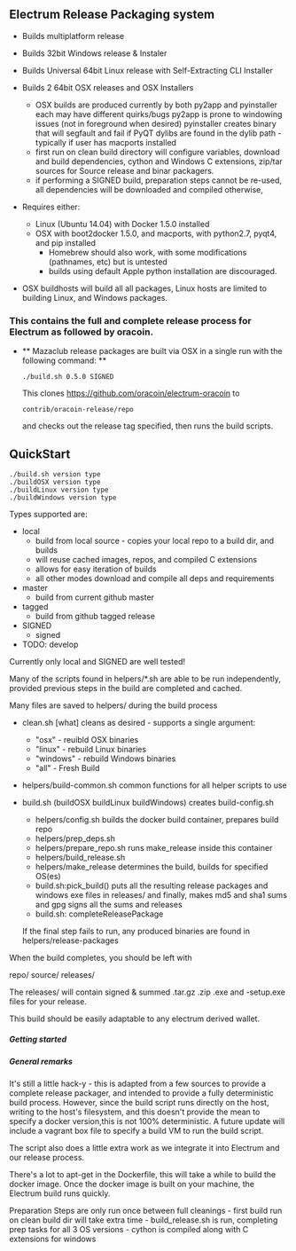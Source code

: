 ## Electrum Release Packaging system
 
 * Builds multiplatform release
 * Builds 32bit Windows release & Instaler 
 * Builds Universal 64bit Linux release with Self-Extracting CLI Installer 
 * Builds 2 64bit OSX releases and OSX Installers
   - OSX builds are produced currently by both py2app and pyinstaller
     each may have different quirks/bugs 
     py2app is prone to windowing issues (not in foreground when desired)
     pyinstaller creates binary that will segfault and fail if PyQT 
     dylibs are found in the dylib path - typically if user has macports installed
   - first run on clean build directory will configure variables, 
     download and build dependencies, cython and Windows C extensions, zip/tar sources for 
     Source release and binar packagers. 
   - if performing a SIGNED build, preparation steps cannot be re-used, all dependencies will be
     downloaded and compiled otherwise,

 * Requires either:
   - Linux (Ubuntu 14.04) with Docker 1.5.0 installed
   - OSX with boot2docker 1.5.0, and  macports, with python2.7, pyqt4, and pip installed
     - Homebrew should also work, with some modifications (pathnames, etc) but is untested
     - builds using default Apple python installation are discouraged. 

 * OSX buildhosts will build all all packages, Linux hosts are limited to building 
   Linux, and Windows packages. 

### This contains the full and complete release process for Electrum as followed by oracoin.

 * ** Mazaclub release packages are built via OSX in a single run with the following command: **
    ```
    ./build.sh 0.5.0 SIGNED
    ```
    This clones https://github.com/oracoin/electrum-oracoin to
    ```
    contrib/oracoin-release/repo
    ```
    and checks out the release tag specified, then runs the build scripts.

## QuickStart
   ```
   ./build.sh version type
   ./buildOSX version type
   ./buildLinux version type
   ./buildWindows version type
   ```

Types supported are:
 * local
   - build from local source - copies your local repo to a build dir, and builds
   - will reuse cached images, repos, and compiled C extensions 
   - allows for easy iteration of builds 
   - all other modes download and compile all deps and requirements
 * master
   - build from current github master
 * tagged
   - build from github tagged release
 * SIGNED
   - signed
 * TODO: develop

Currently only local and SIGNED are well tested!

Many of the scripts found in helpers/*.sh are able to be run independently, 
provided previous steps in the build are completed and cached. 

Many files are saved to helpers/ during the build process

 - clean.sh [what] 
   cleans as desired - supports a single argument:
     - "osx"      - reuibld OSX binaries
     - "linux"    - rebuild Linux binaries
     - "windows"  - rebuild Windows binaries
     - "all"      - Fresh Build


 - helpers/build-common.sh
   common functions for all helper scripts to use

 - build.sh (buildOSX buildLinux buildWindows)
   creates build-config.sh 
     - helpers/config.sh
   builds the docker build container,
   prepares build repo
     - helpers/prep_deps.sh
     - helpers/prepare_repo.sh
   runs make_release inside this container
     - helpers/build_release.sh
     - helpers/make_release
   determines the build, builds for specified OS(es)
     - build.sh:pick_build()
   puts all the resulting release packages and windows exe files in releases/
   and finally, makes md5 and sha1 sums and gpg signs all the sums and releases
     - build.sh: completeReleasePackage
 
   If the final step fails to run, any produced binaries are found in helpers/release-packages


When the build completes, you should be left with 


repo/
source/
releases/

The releases/ will contain signed & summed .tar.gz .zip  .exe and -setup.exe files for 
your release. 

This build should be easily adaptable to any electrum derived wallet. 



##### Getting started




##### General remarks

It's still a little hack-y - this is adapted from a few sources to provide a complete 
release packager, and intended to provide a fully deterministic build process. However, 
since the build script runs directly on the host, writing to the host's filesystem, 
and this doesn't provide the mean to specify a docker version,this is not 100% deterministic. 
A future update will include a vagrant box file to specify a build VM to run the build script.

The script also does a little extra work as we integrate it into Electrum and our release process.

There's a lot to apt-get in the Dockerfile, this will take a while to build 
the docker image. Once the docker image is built on your machine, the Electrum build 
runs quickly. 

Preparation Steps are only run once between full cleanings
    - first build run on clean build dir will take extra time
    - build_release.sh is run, completing prep tasks for all 3 OS versions
    - cython is compiled along with C extensions for windows
    

